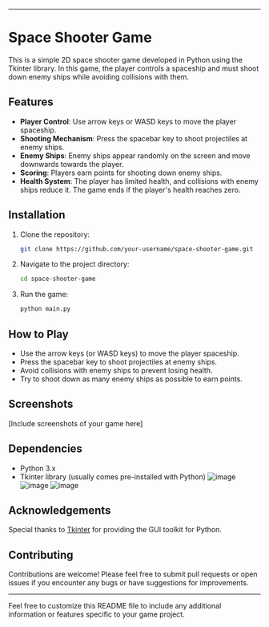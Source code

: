 

---

# Space Shooter Game

This is a simple 2D space shooter game developed in Python using the Tkinter library. In this game, the player controls a spaceship and must shoot down enemy ships while avoiding collisions with them.

## Features

- **Player Control**: Use arrow keys or WASD keys to move the player spaceship.
- **Shooting Mechanism**: Press the spacebar key to shoot projectiles at enemy ships.
- **Enemy Ships**: Enemy ships appear randomly on the screen and move downwards towards the player.
- **Scoring**: Players earn points for shooting down enemy ships.
- **Health System**: The player has limited health, and collisions with enemy ships reduce it. The game ends if the player's health reaches zero.

## Installation

1. Clone the repository:

   ```bash
   git clone https://github.com/your-username/space-shooter-game.git
   ```

2. Navigate to the project directory:

   ```bash
   cd space-shooter-game
   ```

3. Run the game:

   ```bash
   python main.py
   ```

## How to Play

- Use the arrow keys (or WASD keys) to move the player spaceship.
- Press the spacebar key to shoot projectiles at enemy ships.
- Avoid collisions with enemy ships to prevent losing health.
- Try to shoot down as many enemy ships as possible to earn points.

## Screenshots

[Include screenshots of your game here]

## Dependencies

- Python 3.x
- Tkinter library (usually comes pre-installed with Python)
![image](https://github.com/Musa-Ali-Kazmi/Space-Game/assets/123298042/94ffff90-37d2-4c26-9b9d-a3af517f90f8)
![image](https://github.com/Musa-Ali-Kazmi/Space-Game/assets/123298042/3e0e555b-16fb-4836-8381-5c8207fdb406)
![image](https://github.com/Musa-Ali-Kazmi/Space-Game/assets/123298042/e0babb5a-69b5-463b-834f-3cff9e4c75b1)


## Acknowledgements

Special thanks to [Tkinter](https://docs.python.org/3/library/tkinter.html) for providing the GUI toolkit for Python.

## Contributing

Contributions are welcome! Please feel free to submit pull requests or open issues if you encounter any bugs or have suggestions for improvements.
 
---

Feel free to customize this README file to include any additional information or features specific to your game project.

